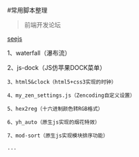 #常用脚本整理
> 前端开发论坛

[seejs](http://www.`seejs`.com/)

1、waterfall（瀑布流）


2、js-dock（JS仿苹果DOCK菜单）

```
3、html5&clock（html5+css3实现的时钟）
```
```
4、my_zen_settings.js（Zencoding自定义设置）
```
```
5、hex2reg（十六进制颜色转RGB格式）
```
```
6、yh_auto（原生js实现的烟花特效）
```
```
7、mod-sort（原生js实现模块排序功能）
```
```
...
```